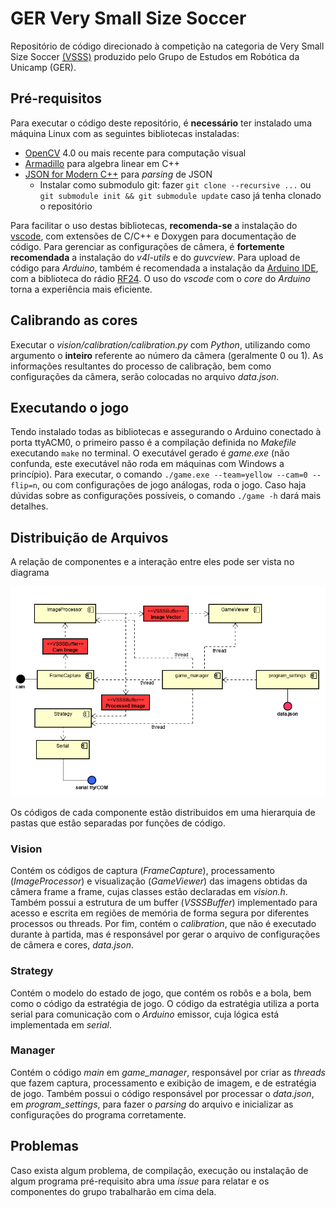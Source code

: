 # GER Very Small Size Soccer

Repositório de código direcionado à competição na categoria de Very Small Size Soccer
[(VSSS)](http://www.cbrobotica.org/?page_id=81) produzido pelo Grupo de Estudos em Robótica
da Unicamp (GER).


## Pré-requisitos

Para executar o código deste repositório, é **necessário** ter instalado uma máquina Linux
com as seguintes bibliotecas instaladas:

 - [OpenCV](https://opencv.org/) 4.0 ou mais recente para computação visual
 - [Armadillo](http://arma.sourceforge.net/) para algebra linear em C++
 - [JSON for Modern C++](https://github.com/nlohmann/json) para *parsing* de JSON
   - Instalar como submodulo git: fazer `git clone --recursive ...` 
ou ` git submodule init && git submodule update` caso já tenha clonado o repositório

Para facilitar o uso destas bibliotecas, **recomenda-se** a instalação do [vscode](https://code.visualstudio.com/), com extensões de C/C++ e Doxygen para documentação de código.
Para gerenciar as configurações de câmera, é **fortemente recomendada** a instalação do
*v4l-utils* e do *guvcview*.
Para upload de código para *Arduino*, também é recomendada a instalação da [Arduino IDE](https://www.arduino.cc/en/Main/Software), com a biblioteca do rádio [RF24](https://github.com/rodrigocaus/RF24).
O uso do *vscode* com o *core* do *Arduino* torna a experiência mais eficiente.

## Calibrando as cores

Executar o *vision/calibration/calibration.py* com *Python*, utilizando como argumento o **inteiro**
referente ao número da câmera (geralmente 0 ou 1).
As informações resultantes do processo de calibração, bem como configurações da câmera, serão colocadas
no arquivo *data.json*.


## Executando o jogo

Tendo instalado todas as bibliotecas e assegurando o Arduino conectado à porta ttyACM0, o primeiro
passo é a compilação definida no *Makefile* executando `make` no terminal.
O executável gerado é *game.exe* (não confunda, este executável não roda em máquinas com Windows a 
princípio). Para executar, o comando `./game.exe --team=yellow --cam=0 --flip=n`, ou com configurações
de jogo análogas, roda o jogo. Caso haja dúvidas sobre as configurações possíveis, o comando `./game -h`
dará mais detalhes.

## Distribuição de Arquivos

A relação de componentes e a interação entre eles pode ser vista no diagrama

![componentes](doc/uml_component_v1.png)

Os códigos de cada componente estão distribuidos em uma hierarquia de pastas que estão separadas por 
funções de código.

### Vision

Contém os códigos de captura (*FrameCapture*), processamento (*ImageProcessor*) e visualização 
(*GameViewer*) das imagens obtidas da câmera frame a frame, cujas classes estão declaradas em *vision.h*. 
Também possui a estrutura de um buffer (*VSSSBuffer*) implementado para acesso e escrita em regiões de 
memória de forma segura por diferentes processos ou threads. Por fim, contém o *calibration*, que não 
é executado durante à partida, mas é responsável por gerar o arquivo de configurações de câmera e cores, 
*data.json*.

### Strategy

Contém o modelo do estado de jogo, que contém os robôs e a bola, bem como o código da estratégia de jogo.
O código da estratégia utiliza a porta serial para comunicação com o *Arduino* emissor, cuja lógica está
implementada em *serial*.

### Manager

Contém o código *main* em *game_manager*, responsável por criar as *threads* que fazem captura, 
processamento e exibição de imagem, e de estratégia de jogo. Também possui o código responsável por 
processar o *data.json*, em *program_settings*, para fazer o *parsing* do arquivo e inicializar as 
configurações do programa corretamente.

## Problemas

Caso exista algum problema, de compilação, execução ou instalação de algum programa pré-requisito
abra uma *issue* para relatar e os componentes do grupo trabalharão em cima dela.

